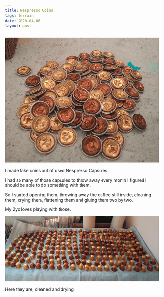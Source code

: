```yaml
---
title: Nespresso Coins
tags: terrain
date: 2020-04-06
layout: post
---
```


![image-20200730011442582](image-20200730011442582.png)

I made fake coins out of used Nespresso Capsules.

I had so many of those capsules to throw away every month I figured I should be able to do something with them.

So I started opening them, throwing away the coffee still inside, cleaning them, drying them, flattening them and gluing them two by two.

My 2yo loves playing with those.

![image-20200722151932013](image-20200722151932013.png)

Here they are, cleaned and drying